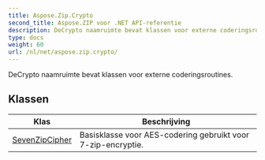 ```yaml
---
title: Aspose.Zip.Crypto
second_title: Aspose.ZIP voor .NET API-referentie
description: DeCrypto naamruimte bevat klassen voor externe coderingsroutines.
type: docs
weight: 60
url: /nl/net/aspose.zip.crypto/
---
```

DeCrypto naamruimte bevat klassen voor externe coderingsroutines.

## Klassen

| Klas | Beschrijving |
| --- | --- |
| [SevenZipCipher](./sevenzipcipher/) | Basisklasse voor AES-codering gebruikt voor 7-zip-encryptie. |



